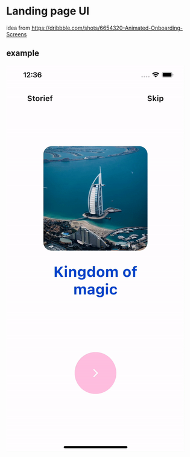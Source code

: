 # Landing page UI
 idea from https://dribbble.com/shots/6654320-Animated-Onboarding-Screens

## example
![output](https://github.com/darkCavalier11/custom-onboarding-page/blob/main/output.gif)
